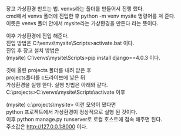 장고 가상환경 만드는 법. 
venvs라는 폴더를 만들어서 진행 했다.  
cmd에서 venvs 폴더에 진입한 후 python -m venv mysite 명령어를 쳐 준다.  
이뜻은 venvs 폴더 안에서 mysite라는 가상환경을 만든다 라는 뜻이다.  
  
이후 가상환경에 진입 해준다.  
진입 방법은 C:\venvs\mysite\Scripts>activate.bat 이다.  
진입 후 장고 설치 방법은  
(mysite) C:\venvs\mysite\Scripts>pip install django==4.0.3 이다.  

깃에 올린 projects 폴더를 내려 받은 후  
projects폴더를 c드라이브에 넣은 뒤  
가상환경을 실행 한다. 실행 방법은 아래와 같다.  
C:\projects>C:\venvs\mysite\Scripts\activate 이후  
  
(mysite) c:\projects\mysite> 이런 모양이 됐다면  
python 프로젝트에서 가상환경이 정상적으로 실행 된 것이다.  
이후 python manage.py runserver로 로컬 호스트에 접속 해주면 된다.  
주소값은 http://127.0.0.1:8000 이다. 
